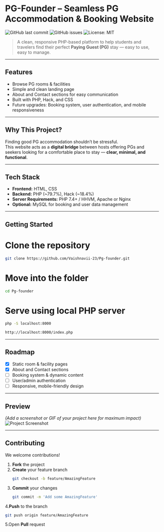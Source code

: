 # PG-Founder – Seamless PG Accommodation & Booking Website  

![GitHub last commit](https://img.shields.io/github/last-commit/Vaishnavii-23/Pg-founder?color=green&style=flat-square)
![GitHub issues](https://img.shields.io/github/issues/Vaishnavii-23/Pg-founder?color=red&style=flat-square)
![License: MIT](https://img.shields.io/badge/License-MIT-yellow.svg?style=flat-square)

> A clean, responsive PHP-based platform to help students and travelers find their perfect **Paying Guest (PG)** stay — easy to use, easy to manage.  

---

##  Features
- Browse PG rooms & facilities  
- Simple and clean landing page  
- About and Contact sections for easy communication  
- Built with PHP, Hack, and CSS  
- Future upgrades: Booking system, user authentication, and mobile responsiveness  

---

##  Why This Project?
Finding good PG accommodation shouldn’t be stressful.  
This website acts as a **digital bridge** between hosts offering PGs and seekers looking for a comfortable place to stay — **clear, minimal, and functional**.

---

## Tech Stack
- **Frontend:** HTML, CSS  
- **Backend:** PHP (~79.7%), Hack (~18.4%)  
- **Server Requirements:** PHP 7.4+ / HHVM, Apache or Nginx  
- **Optional:** MySQL for booking and user data management

---

##  Getting Started

# Clone the repository
```bash
git clone https://github.com/Vaishnavii-23/Pg-founder.git
```

# Move into the folder
```bash
cd Pg-founder
```
# Serve using local PHP server
```bash
php -S localhost:8000
```
```bash
http://localhost:8000/index.php
```
---
##  Roadmap
- [x] Static room & facility pages  
- [x] About and Contact sections  
- [ ] Booking system & dynamic content  
- [ ] User/admin authentication  
- [ ] Responsive, mobile-friendly design  

---

## Preview
*(Add a screenshot or GIF of your project here for maximum impact)*  
![Project Screenshot](https://via.placeholder.com/900x500.png?text=PG-Founder+Preview)

---

##  Contributing
We welcome contributions!  

1. **Fork** the project  
2. **Create** your feature branch  
   ```bash
   git checkout -b feature/AmazingFeature
      ```
3. **Commit** your changes
      ```bash
      git commit -m 'Add some AmazingFeature'
   ```
4.**Push** to the branch
 ```bash
git push origin feature/AmazingFeature
 ```
5.Open **Pull** request
